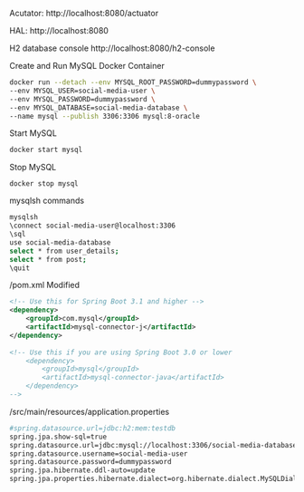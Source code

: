 Acutator:
http://localhost:8080/actuator

HAL:
http://localhost:8080

H2 database console
http://localhost:8080/h2-console

Create and Run MySQL Docker Container<br>
```bash
docker run --detach --env MYSQL_ROOT_PASSWORD=dummypassword \
--env MYSQL_USER=social-media-user \
--env MYSQL_PASSWORD=dummypassword \
--env MYSQL_DATABASE=social-media-database \
--name mysql --publish 3306:3306 mysql:8-oracle
```

Start MySQL<br>
```bash
docker start mysql
```

Stop MySQL<br>
```<bash>
docker stop mysql
```


mysqlsh commands<br>
```bash
mysqlsh
\connect social-media-user@localhost:3306
\sql
use social-media-database
select * from user_details;
select * from post;
\quit
```

/pom.xml Modified<br>
```xml
<!-- Use this for Spring Boot 3.1 and higher -->
<dependency>
    <groupId>com.mysql</groupId>
    <artifactId>mysql-connector-j</artifactId>
</dependency> 
 
<!-- Use this if you are using Spring Boot 3.0 or lower
    <dependency>
        <groupId>mysql</groupId>
        <artifactId>mysql-connector-java</artifactId>
    </dependency> 
-->
```

/src/main/resources/application.properties<br>
```bash
#spring.datasource.url=jdbc:h2:mem:testdb
spring.jpa.show-sql=true
spring.datasource.url=jdbc:mysql://localhost:3306/social-media-database
spring.datasource.username=social-media-user
spring.datasource.password=dummypassword
spring.jpa.hibernate.ddl-auto=update
spring.jpa.properties.hibernate.dialect=org.hibernate.dialect.MySQLDialect
```